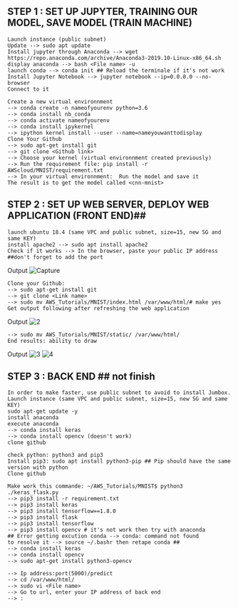 

## STEP 1 : SET UP JUPYTER, TRAINING OUR MODEL, SAVE MODEL (TRAIN MACHINE) ##

```{r}
Launch instance (public subnet)
Update --> sudo apt update 
Install jupyter through Anaconda --> wget https://repo.anaconda.com/archive/Anaconda3-2019.10-Linux-x86_64.sh
display anaconda --> bash <File name> -u
launch conda --> conda init ## Reload the terminale if it's not work
Install Jupyter Notebook --> jupyter notebook --ip=0.0.0.0 --no-browser
Connect to it  

Create a new virtual environnment
--> conda create -n nameofyourenv python=3.6
--> conda install nb_conda
--> conda activate nameofyourenv 
--> conda install ipykernel
--> ipython kernel install --user --name=nameyouwanttodisplay
Clone Your Github
--> sudo apt-get install git
--> git clone <Github link>
--> Choose your kernel (virtual environnment created previously)
--> Run the requirement file: pip install -r AWScloud/MNIST/requirement.txt
--> In your virtual environnment:  Run the model and save it
The result is to get the model called <cnn-mnist>
```

## STEP 2 : SET UP WEB SERVER, DEPLOY WEB APPLICATION (FRONT END)##

```{r}
launch ubuntu 18.4 (same VPC and public subnet, size=15, new SG and same KEY)
install apache2 --> sudo apt install apache2
Check if it works --> In the browser, paste your public IP address ##don't forget to add the port
```
Output
![Capture](https://user-images.githubusercontent.com/51121757/70862733-eee70000-1f37-11ea-8cca-523a76b47413.PNG)

```{r}
Clone your Github:
--> sudo apt-get install git
--> git clone <Link name>
--> sudo mv AWS_Tutorials/MNIST/index.html /var/www/html/# make yes
Get output following after refreshing the web application
```
Output
![2](https://user-images.githubusercontent.com/51121757/70862736-f1e1f080-1f37-11ea-8f21-00d88b6a9996.PNG)

```{r}
--> sudo mv AWS_Tutorials/MNIST/static/ /var/www/html/
End results: ability to draw
```
Output
![3](https://user-images.githubusercontent.com/51121757/70862737-f3abb400-1f37-11ea-9908-ecea1965da35.PNG)
![4](https://user-images.githubusercontent.com/51121757/70862739-f5757780-1f37-11ea-818f-1303978de389.PNG)

## STEP 3 : BACK END  ## not finish

```{r}
In order to make faster, use public subnet to avoid to install Jumbox.
Launch instance (same VPC and public subnet, size=15, new SG and same KEY)
sudo apt-get update -y
install anaconda
execute anaconda
--> conda install keras
--> conda install opencv (doesn't work)
clone github

check python: python3 and pip3
Install pip3: sudo apt install python3-pip ## Pip should have the same version with python
Clone github

Make work this commande: ~/AWS_Tutorials/MNIST$ python3 ./keras_flask.py
--> pip3 install -r requirement.txt
--> pip3 install keras
--> pip3 install tensorflow==1.8.0
--> pip3 install flask
--> pip3 install tensorflow
--> pip3 install opencv # it's not work then try with anaconda
## Error getting excution conda --> conda: command not found
to resolve it --> source ~/.bashr then retape conda ##
--> conda install keras
--> conda install opencv
--> sudo apt-get install python3-opencv

--> Ip address:port(5000)/predict
--> cd /var/www/html/
--> sudo vi <File name>
--> Go to url, enter your IP address of back end
--> :
```
